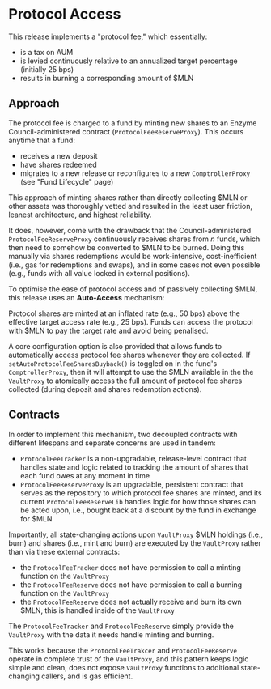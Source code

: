 # Protocol Access

This release implements a "protocol fee," which essentially:

* is a tax on AUM
* is levied continuously relative to an annualized target percentage (initially 25 bps)
* results in burning a corresponding amount of $MLN

## Approach

The protocol fee is charged to a fund by minting new shares to an Enzyme Council-administered contract (`ProtocolFeeReserveProxy`). This occurs anytime that a fund:

* receives a new deposit
* have shares redeemed
* migrates to a new release or reconfigures to a new `ComptrollerProxy` (see "Fund Lifecycle" page)

This approach of minting shares rather than directly collecting $MLN or other assets was thoroughly vetted and resulted in the least user friction, leanest architecture, and highest reliability.

It does, however, come with the drawback that the Council-administered `ProtocolFeeReserveProxy` continuously receives shares from _n_ funds, which then need to somehow be converted to $MLN to be burned. Doing this manually via shares redemptions would be work-intensive, cost-inefficient (i.e., gas for redemptions and swaps), and in some cases not even possible (e.g., funds with all value locked in external positions).

To optimise the ease of protocol access and of passively collecting $MLN, this release uses an **Auto-Access** mechanism:&#x20;

Protocol shares are minted at an inflated rate (e.g., 50 bps) above the effective target access rate (e.g., 25 bps). Funds can access the protocol with $MLN to pay the target rate and avoid being penalised.

A core configuration option is also provided that allows funds to automatically access protocol fee shares whenever they are collected. If `setAutoProtocolFeeSharesBuyback()` is toggled on in the fund's `ComptrollerProxy`, then it will attempt to use the $MLN available in the the `VaultProxy` to atomically access the full amount of protocol fee shares collected (during deposit and shares redemption actions).

## Contracts

In order to implement this mechanism, two decoupled contracts with different lifespans and separate concerns are used in tandem:

* `ProtocolFeeTracker` is a non-upgradable, release-level contract that handles state and logic related to tracking the amount of shares that each fund owes at any moment in time
* `ProtocolFeeReserveProxy` is an upgradable, persistent contract that serves as the repository to which protocol fee shares are minted, and its current `ProtocolFeeReserveLib` handles logic for how those shares can be acted upon, i.e., bought back at a discount by the fund in exchange for $MLN

Importantly, all state-changing actions upon `VaultProxy` $MLN holdings (i.e., burn) and shares (i.e., mint and burn) are executed by the `VaultProxy` rather than via these external contracts:

* the `ProtocolFeeTracker` does not have permission to call a minting function on the `VaultProxy`&#x20;
* the `ProtocolFeeReserve` does not have permission to call a burning function on the `VaultProxy`&#x20;
* the `ProtocolFeeReserve` does not actually receive and burn its own $MLN, this is handled inside of the `VaultProxy`

The `ProtocolFeeTracker` and `ProtocolFeeReserve` simply provide the `VaultProxy` with the data it needs handle minting and burning.

This works because the `ProtocolFeeTrakcer` and `ProtocolFeeReserve` operate in complete trust of the `VaultProxy`, and this pattern keeps logic simple and clean, does not expose `VaultProxy` functions to additional state-changing callers, and is gas efficient.
